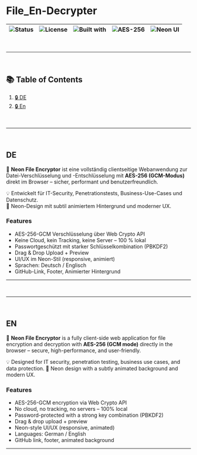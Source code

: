 # File_En-Decrypter
| ![Status](https://img.shields.io/badge/status-stable-brightgreen) | ![License](https://img.shields.io/github/license/bylickilabs/File_En-Decrypter) | ![Built with](https://img.shields.io/badge/built%20with-HTML%2C%20CSS%2C%20JS-blue) | ![AES-256](https://img.shields.io/badge/security-AES--256-yellowgreen) | ![Neon UI](https://img.shields.io/badge/design-neon-lightblue) |
|---|---|---|---|---|

<br>

---

<br>

## 📚 Table of Contents

1. [🔒 DE](#de)  
2. [🔒 En](#en)

<br>

---

<br>

## DE

🔐 **Neon File Encryptor** ist eine vollständig clientseitige Webanwendung zur Datei-Verschlüsselung und -Entschlüsselung mit **AES-256 (GCM-Modus)** direkt im Browser – sicher, performant und benutzerfreundlich.

💡 Entwickelt für IT-Security, Penetrationstests, Business-Use-Cases und Datenschutz.  
🌈 Neon-Design mit subtil animiertem Hintergrund und moderner UX.

### Features
- AES-256-GCM Verschlüsselung über Web Crypto API
- Keine Cloud, kein Tracking, keine Server – 100 % lokal
- Passwortgeschützt mit starker Schlüsselkombination (PBKDF2)
- Drag & Drop Upload + Preview
- UI/UX im Neon-Stil (responsive, animiert)
- Sprachen: Deutsch / Englisch
- GitHub-Link, Footer, Animierter Hintergrund

---

<br>

---

<br>

## EN

🔐 **Neon File Encryptor** is a fully client-side web application for file encryption and decryption with **AES-256 (GCM mode)** directly in the browser – secure, high-performance, and user-friendly.

💡 Designed for IT security, penetration testing, business use cases, and data protection.
🌈 Neon design with a subtly animated background and modern UX.

### Features
- AES-256-GCM encryption via Web Crypto API
- No cloud, no tracking, no servers – 100% local
- Password-protected with a strong key combination (PBKDF2)
- Drag & drop upload + preview
- Neon-style UI/UX (responsive, animated)
- Languages: German / English
- GitHub link, footer, animated background

---
